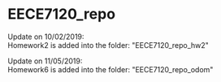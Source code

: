 # EECE7120_repo

Update on 10/02/2019:<br/>
Homework2 is added into the folder: "EECE7120_repo_hw2"

Update on 11/05/2019:<br/>
Homework6 is added into the folder: "EECE7120_repo_odom"
